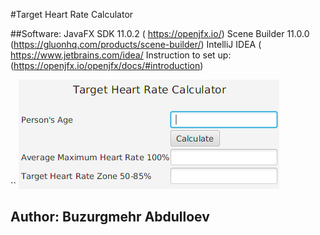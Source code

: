 #Target Heart Rate Calculator

##Software:
JavaFX SDK 11.0.2 ( https://openjfx.io/)
Scene Builder 11.0.0 (https://gluonhq.com/products/scene-builder/)
IntelliJ IDEA ( https://www.jetbrains.com/idea/
Instruction to set up: (https://openjfx.io/openjfx/docs/#introduction)

 
``
![](Images/Buzurg2.png)

## Author: Buzurgmehr Abdulloev